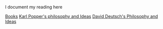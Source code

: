  I document my reading here

[Books](/books.md)
[Karl Popper's philosophy and Ideas](/popper.md)
[David Deutsch's Philosophy and Ideas](deutsch.md)

